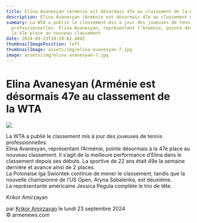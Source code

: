 ```yaml
---
title: Elina Avanesyan (Arménie est désormais 47e au classement de la WTA
description: Elina Avanesyan (Arménie est désormais 47e au classement de la WTA
summary: La WTA a publié le classement mis à jour des joueuses de tennis
  professionnelles. Elina Avanesyan, représentant l’Arménie, pointe désormais à
  la 47e place au nouveau classement
date: 2024-09-23T20:59:02.484Z
thumbnailImagePosition: left
thumbnailImage: assets/img/elina-avanesyan-7.jpg
image: assets/img/elina-avanesyan-7.jpg
---
```

<!--StartFragment-->

# Elina Avanesyan (Arménie est désormais 47e au classement de la WTA



![](https://www.armenews.com/IMG/arton119556.jpg)

La WTA a publié le classement mis à jour des joueuses de tennis professionnelles.\
Elina Avanesyan, représentant l’Arménie, pointe désormais à la 47e place au nouveau classement. Il s’agit de la meilleure performance d’Elina dans le classement depuis ses débuts. La sportive de 22 ans était 49e la semaine dernière et avance ainsi de 2 places.\
La Polonaise Iga Swiontek continue de mener le classement, tandis que la nouvelle championne de l’US Open, Aryna Sabalenka, est deuxième.\
La représentante américaine Jessica Pegula complète le trio de tête.

Krikor Amirzayan

par [Krikor Amirzayan](https://www.armenews.com/spip.php?page=auteur&id_auteur=33) le lundi 23 septembre 2024\
© armenews.com 

[](https://www.armenews.com/spip.php?page=article&id_article=119556#forum)

<!--EndFragment-->